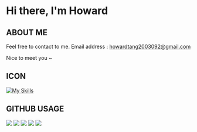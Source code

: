 # Hi there, I'm Howard

## ABOUT ME

Feel free to contact to me. Email address : [howardtang2003092@gmail.com](mailto:howardtang2003092@gmail.com)

Nice to meet you ~

## ICON

[![My Skills](https://skillicons.dev/icons?i=c)](https://skillicons.dev)

## GITHUB USAGE
![](http://github-profile-summary-cards.vercel.app/api/cards/profile-details?username=LUFung922&theme=swift)
![](http://github-profile-summary-cards.vercel.app/api/cards/repos-per-language?username=LUFung922&theme=swift)
![](http://github-profile-summary-cards.vercel.app/api/cards/most-commit-language?username=LUFung922&theme=swift)
![](http://github-profile-summary-cards.vercel.app/api/cards/stats?username=LUFung922&theme=swift)
![](http://github-profile-summary-cards.vercel.app/api/cards/productive-time?username=LUFung922&theme=swift&utcOffset=8)

